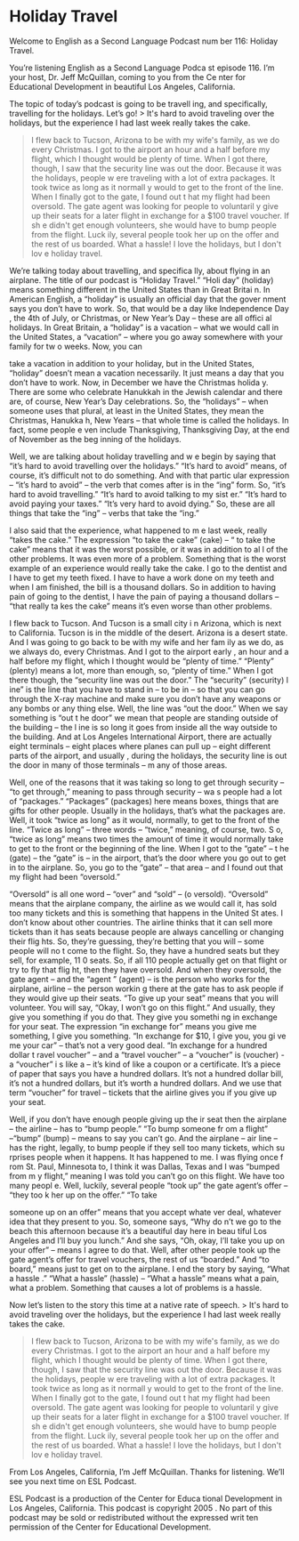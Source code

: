 # Holiday Travel

Welcome to English as a Second Language Podcast num ber 116: Holiday Travel.

You’re listening English as a Second Language Podca st episode 116. I’m your host, Dr. Jeff McQuillan, coming to you from the Ce nter for Educational Development in beautiful Los Angeles, California.

The topic of today’s podcast is going to be travell ing, and specifically, travelling for the holidays. Let’s go! > It's hard to avoid traveling over the holidays, but  the experience I had last week really takes the cake.
> I flew back to Tucson, Arizona to be with my wife's  family, as we do every Christmas. I got to the airport an hour and a half before my flight, which I thought would be plenty of time. When I got there, though, I saw that the security line was out the door. Because it was the holidays, people w ere traveling with a lot of extra packages. It took twice as long as it normall y would to get to the front of the line. When I finally got to the gate, I found out t hat my flight had been oversold. The gate agent was looking for people to voluntaril y give up their seats for a later flight in exchange for a $100 travel voucher. If sh e didn't get enough volunteers, she would have to bump people from the flight. Luck ily, several people took her up on the offer and the rest of us boarded.
> What a hassle! I love the holidays, but I don't lov e holiday travel.

We’re talking today about travelling, and specifica lly, about flying in an airplane. The title of our podcast is “Holiday Travel.” “Holi day” (holiday) means something different in the United States than in Great Britai n. In American English, a “holiday” is usually an official day that the gover nment says you don’t have to work. So, that would be a day like Independence Day , the 4th of July, or Christmas, or New Year’s Day – these are all offici al holidays. In Great Britain, a “holiday” is a vacation – what we would call in the  United States, a “vacation” – where you go away somewhere with your family for tw o weeks. Now, you can

take a vacation in addition to your holiday, but in  the United States, “holiday” doesn’t mean a vacation necessarily. It just means a day that you don’t have to work. Now, in December we have the Christmas holida y. There are some who celebrate Hanukkah in the Jewish calendar and there  are, of course, New Year’s Day celebrations. So, the “holidays” – when someone  uses that plural, at least in the United States, they mean the Christmas, Hanukka h, New Years – that whole time is called the holidays. In fact, some people e ven include Thanksgiving, Thanksgiving Day, at the end of November as the beg inning of the holidays.

Well, we are talking about holiday travelling and w e begin by saying that “it’s hard to avoid travelling over the holidays.” “It’s hard to avoid” means, of course, it’s difficult not to do something. And with that partic ular expression – “it’s hard to avoid” – the verb that comes after is in the “ing” form. So, “it’s hard to avoid travelling.” “It’s hard to avoid talking to my sist er.” “It’s hard to avoid paying your taxes.” “It’s very hard to avoid  dying.” So, these  are all things that take the “ing” – verbs that take the “ing.”

I also said that the experience, what happened to m e last week, really “takes the cake.” The expression “to take the cake” (cake) – “ to take the cake” means that it was the worst possible, or it was in addition to al l of the other problems. It was even more of a problem. Something that is the worst  example of an experience would really take the cake. I go to the dentist and  I have to get my teeth fixed. I have to have a work done on my teeth and when I am finished, the bill is a thousand dollars. So in addition to having pain of going to the dentist, I have the pain of paying a thousand dollars – “that really ta kes the cake” means it’s even worse than other problems.

I flew back to Tucson. And Tucson is a small city i n Arizona, which is next to California. Tucson is in the middle of the desert. Arizona is a desert state. And I was going to go back to be with my wife and her fam ily as we do, as we always do, every Christmas. And I got to the airport early , an hour and a half before my flight, which I thought would be “plenty of time.” “Plenty” (plenty) means a lot, more than enough, so, “plenty of time.” When I got there though, the “security line was out the door.” The “security” (security) l ine” is the line that you have to stand in – to be in – so that you can go through the X-ray machine and make sure you don’t have any weapons or any bombs or any thing else. Well, the line was “out the door.” When we say something is “out t he door” we mean that people are standing outside of the building – the l ine is so long it goes from inside all the way outside to the building. And at Los Angeles International Airport, there are actually eight terminals – eight  places where planes can pull up – eight different parts of the airport, and usually , during the holidays, the security line is out the door in many of those terminals – m any of those areas.

 Well, one of the reasons that it was taking so long  to get through security – “to get through,” meaning to pass through security – wa s people had a lot of “packages.” “Packages” (packages) here means boxes,  things that are gifts for other people. Usually in the holidays, that’s what the packages are. Well, it took “twice as long” as it would, normally, to get to the front of the line. “Twice as long” – three words – “twice,” meaning, of course, two. S o, “twice as long” means two times the amount of time it would normally take to get to the front or the beginning of the line. When I got to the “gate” – t he (gate) – the “gate” is – in the airport, that’s the door where you go out to get in to the airplane. So, you go to the “gate” – that area – and I found out that my flight  had been “oversold.”

“Oversold” is all one word – “over” and “sold” – (o versold). “Oversold” means that the airplane company, the airline as we would call it, has sold too many tickets and this is something that happens in the United St ates. I don’t know about other countries. The airline thinks that it can sell more  tickets than it has seats because people are always cancelling or changing their flig hts. So, they’re guessing, they’re betting that you will – some people will no t come to the flight. So, they have a hundred seats but they sell, for example, 11 0 seats. So, if all 110 people actually get on that flight or try to fly that flig ht, then they have oversold. And when they oversold, the gate agent – and the “agent ” (agent) – is the person who works for the airplane, airline – the person workin g there at the gate has to ask people if they would give up their seats. “To give up your seat” means that you will volunteer. You will say, “Okay, I won’t go on this flight.” And usually, they give you something if you do that. They give you somethi ng in exchange for your seat. The expression “in exchange for” means you give me something, I give you something. “In exchange for $10, I give you, you gi ve me your car” – that’s not a very good deal. “In exchange for a hundred dollar t ravel voucher” – and a “travel voucher” – a “voucher” is (voucher) - a “voucher” i s like a – it’s kind of like a coupon or a certificate. It’s a piece of paper that  says you have a hundred dollars. It’s not a hundred dollar bill, it’s not a  hundred dollars, but it’s worth a hundred dollars. And we use that term “voucher” for  travel – tickets that the airline gives you if you give up your seat.

Well, if you don’t have enough people giving up the ir seat then the airplane – the airline – has to “bump people.” “To bump someone fr om a flight” –“bump” (bump) – means to say you can’t go. And the airplane – air line – has the right, legally, to bump people if they sell too many tickets, which su rprises people when it happens. It has happened to me. I was flying once f rom St. Paul, Minnesota to, I think it was Dallas, Texas and I was “bumped from m y flight,” meaning I was told you can’t go on this flight. We have too many peopl e. Well, luckily, several people “took up” the gate agent’s offer – “they too k her up on the offer.” “To take

someone up on an offer” means that you accept whate ver deal, whatever idea that they present to you. So, someone says, “Why do n’t we go to the beach this afternoon because it’s a beautiful day here in beau tiful Los Angeles and I’ll buy you lunch.” And she says, “Oh, okay, I’ll take you up on your offer” – means I agree to do that. Well, after other people took up the gate agent’s offer for travel vouchers, the rest of us “boarded.” And “to board,”  means just to get on to the airplane. I end the story by saying, “What a hassle .” “What a hassle” (hassle) – “What a hassle” means what a pain, what a problem. Something that causes a lot of problems is a hassle.

Now let’s listen to the story this time at a native  rate of speech.  > It's hard to avoid traveling over the holidays, but  the experience I had last week really takes the cake.
> I flew back to Tucson, Arizona to be with my wife's  family, as we do every Christmas. I got to the airport an hour and a half before my flight, which I thought would be plenty of time. When I got there, though, I saw that the security line was out the door. Because it was the holidays, people w ere traveling with a lot of extra packages. It took twice as long as it normall y would to get to the front of the line. When I finally got to the gate, I found out t hat my flight had been oversold. The gate agent was looking for people to voluntaril y give up their seats for a later flight in exchange for a $100 travel voucher. If sh e didn't get enough volunteers, she would have to bump people from the flight. Luck ily, several people took her up on the offer and the rest of us boarded.
> What a hassle! I love the holidays, but I don't lov e holiday travel.

From Los Angeles, California, I’m Jeff McQuillan. Thanks for listening. We’ll see you next time on ESL Podcast.

ESL Podcast is a production of the Center for Educa tional Development in Los Angeles, California. This podcast is copyright 2005 . No part of this podcast may be sold or redistributed without the expressed writ ten permission of the Center for Educational Development.

